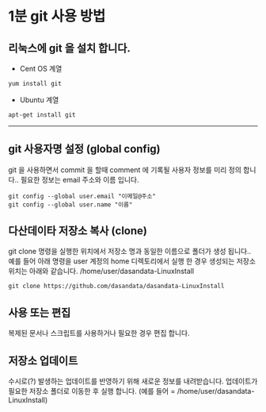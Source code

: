 # 1분 git 사용 방법 

## 리눅스에 git 을 설치 합니다.
- Cent OS 계열
```bash
yum install git
```
- Ubuntu 계열
```bash
apt-get install git
```
***
## git 사용자명 설정 (global config)
git 을 사용하면서 commit 을 할때 comment 에 기록될 사용자 정보를 미리 정의 합니다..
필요한 정보는 email 주소와 이름 입니다. 
```
git config --global user.email "이메일@주소"
git config --global user.name "이름"
```
## 다산데이타 저장소 복사 (clone)
git clone 명령을 실행한 위치에서 저장소 명과 동일한 이름으로 폴더가 생성 됩니다..
예를 들어 아래 명령을 user 계정의 home 디렉토리에서 실행 한 경우
생성되는 저장소 위치는 아래와 같습니다. /home/user/dasandata-LinuxInstall
```
git clone https://github.com/dasandata/dasandata-LinuxInstall
```
## 사용 또는 편집
복제된 문서나 스크립트를 사용하거나 필요한 경우 편집 합니다.
## 저장소 업데이트
수시로(?) 발생하는 업데이트를 반영하기 위해 새로운 정보를 내려받습니다.
업데이트가 필요한 저장소 폴더로 이동한 후 실행 합니다.
(예를 들어 = /home/user/dasandata-LinuxInstall)